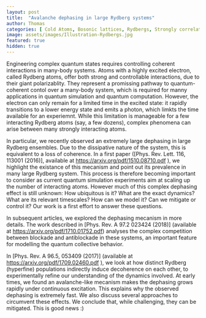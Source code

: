 ```yaml
---
layout: post
title:  "Avalanche dephasing in large Rydberg systems"
author: Thomas
categories: [ Cold Atoms, Bosonic lattices, Rydbergs, Strongly correlated systems ]
image: assets/images/Illustration-Rydbergs.jpg
featured: true
hidden: true
---
```


Engineering complex quantum states requires controlling coherent interactions in many-body systems. Atoms with a highly excited electron, called Rydberg atoms, offer both strong and controllable interactions, due to their giant polarizablity.
They represent a promissing pathway to quantum-coherent contol over a many-body system, which is required for manny applications in quantum simulation and quantum computation. 
However, the electron can only remain for a limited time in the excited state: it rapidly transitions to a lower energy state and emits a photon, which limkts the time available for an experiemnt.
While this limitation is manageable for a few interacting Rydberg atoms (say, a few dozens), complex phenomena can arise between many strongly interacting atoms.

In particular, we recently observed an extremely large dephasing in large Rydberg ensembles. Due to the dissipative nature of the system, this is equivalent to a loss of coherence. 
In a first paper ([Phys. Rev. Lett. 116, 113001 (2016)], available at https://arxiv.org/pdf/1510.08710.pdf ), we highlight the existance of this mecanism and point out its prevalence in many large Rydberg system. This process is therefore becoming important to consider as current quantum simulation experiments aim at scaling up the number of interacting atoms. 
However much of this complex dephasing effect is still unknown: How ubiquitous is it? What are the exact dynamics? What are its relevant timescales? How can we model it? Can we mitigate or control it? 
Our work is a first effort to answer these questions.

In subsequent articles, we explored the dephasing mecanism in more details. The work described in [Phys. Rev. A 97.2 023424 (2018)] (available at https://arxiv.org/pdf/1710.01752.pdf) analyses the complex competition between blockade and antiblockade in these systems, an important feature for modelling the quantum collective behavior. 

In [Phys. Rev. A 96.5, 053409 (2017)] (available at https://arxiv.org/pdf/1709.02460.pdf ), we look at how distinct Rydberg (hyperfine) populations indirectly induce decoherence on each other, to experimentally refine our understanding of the dynamics involved.
At early times, we found an avalanche-like mecanism makes the dephasing grows rapidly under continuous excitation. This explains why the observed dephasing is extremely fast. 
We also discuss several approaches to circumvent these effects. We conclude that, while challenging, they can be mitigated. This is good news :)
 